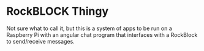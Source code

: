 # RockBLOCK Thingy

Not sure what to call it, but this is a system of apps to be run on a Raspberry Pi
with an angular chat program that interfaces with a RockBlock to send/receive messages.
